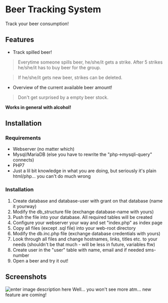 # Beer Tracking System
Track your beer consumption!
## Features
- Track spilled beer!
> Everytime someone spills beer, he/she/it gets a strike. After 5 strikes he/she/it has to buy beer for the group.

> If he/she/it gets new beer, strikes can be deleted.
- Overview of the current available beer amount!
> Don't get surprised by a empty beer stock.

**Works in general with alcohol!**

## Installation
### Requirements
- Webserver (no matter which)
- Mysql/MariaDB (else you have to rewrite the "php->mysqli-query" connects)
- PHP7
- Just a lil bit knowledge in what you are doing, but seriously it's plain html/php... you can't do much wrong

### Installation
1. Create database and database-user with grant on that database (name it yourway)
2. Modify the db_structure file (exchange database-name with yours)
3. Push the file into your database. All required tables will be created
4. Configure your webserver your way and set "index.php" as index page
5. Copy all files (except .sql file) into your web-root directory
6. Modify the db.inc.php file (exchange database credentials with yours)
7. Look through all files and change hostnames, links, titles etc. to your needs (shouldn't be that much - will be less in future, variables ftw)
8. Create user in the "user" table with name, email and if needed sms-number
9. Open a beer and try it out!

## Screenshots
![enter image description here](https://image.prntscr.com/image/6S-5VTUaR_iWvkIrVLB1HA.png)
Well... you won't see more atm... new feature are coming!

